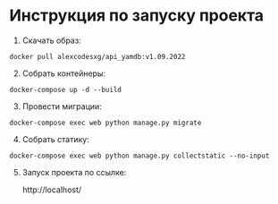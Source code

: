<h1 align="left">Инструкция по запуску проекта</h1>

1. Скачать образ:
```
docker pull alexcodesxg/api_yamdb:v1.09.2022
```

2. Собрать контейнеры:
```
docker-compose up -d --build
```

3. Провести миграции:
```
docker-compose exec web python manage.py migrate
```

4. Собрать статику:
```
docker-compose exec web python manage.py collectstatic --no-input
```

5. Запуск проекта по ссылке:

    http://localhost/